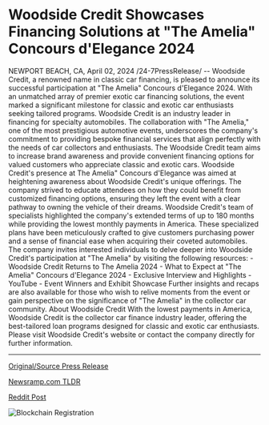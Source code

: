 # Woodside Credit Showcases Financing Solutions at "The Amelia" Concours d'Elegance 2024

NEWPORT BEACH, CA, April 02, 2024 /24-7PressRelease/ -- Woodside Credit, a renowned name in classic car financing, is pleased to announce its successful participation at "The Amelia" Concours d'Elegance 2024. With an unmatched array of premier exotic car financing solutions, the event marked a significant milestone for classic and exotic car enthusiasts seeking tailored programs.  Woodside Credit is an industry leader in financing for specialty automobiles. The collaboration with "The Amelia," one of the most prestigious automotive events, underscores the company's commitment to providing bespoke financial services that align perfectly with the needs of car collectors and enthusiasts. The Woodside Credit team aims to increase brand awareness and provide convenient financing options for valued customers who appreciate classic and exotic cars.  Woodside Credit's presence at The Amelia" Concours d'Elegance was aimed at heightening awareness about Woodside Credit's unique offerings. The company strived to educate attendees on how they could benefit from customized financing options, ensuring they left the event with a clear pathway to owning the vehicle of their dreams.  Woodside Credit's team of specialists highlighted the company's extended terms of up to 180 months while providing the lowest monthly payments in America. These specialized plans have been meticulously crafted to give customers purchasing power and a sense of financial ease when acquiring their coveted automobiles.  The company invites interested individuals to delve deeper into Woodside Credit's participation at "The Amelia" by visiting the following resources: - Woodside Credit Returns to The Amelia 2024 - What to Expect at "The Amelia" Concours d'Elegance 2024  - Exclusive Interview and Highlights - YouTube - Event Winners and Exhibit Showcase  Further insights and recaps are also available for those who wish to relive moments from the event or gain perspective on the significance of "The Amelia" in the collector car community.  About Woodside Credit With the lowest payments in America, Woodside Credit is the collector car finance industry leader, offering the best-tailored loan programs designed for classic and exotic car enthusiasts. Please visit Woodside Credit's website or contact the company directly for further information. 

---

[Original/Source Press Release](https://www.24-7pressrelease.com/press-release/509739/woodside-credit-showcases-financing-solutions-at-the-amelia-concours-delegance-2024)
                    

[Newsramp.com TLDR](None) 



[Reddit Post](https://www.reddit.com/r/newsramp/comments/1btsfh9/woodside_credit_shines_at_the_amelia_concours/) 



![Blockchain Registration](https://cdn.newsramp.app/24-7PressRelease/qrcode/244/2/ovalKSxf.webp)